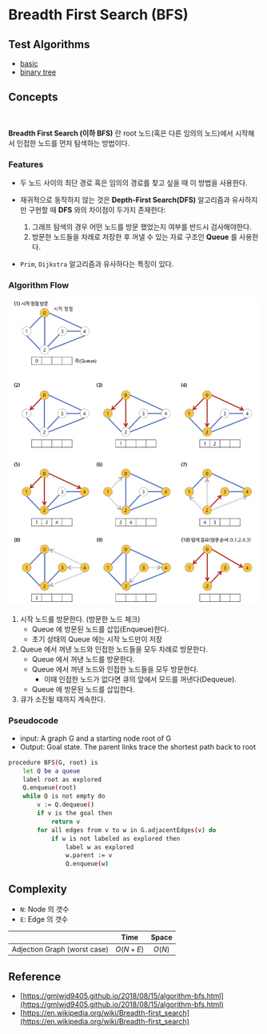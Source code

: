 
# Breadth First Search (BFS)

## Test Algorithms

- [basic](./main.py)
- [binary tree](./binary_tree.py)


## Concepts
<p align="center">
<img src = "https://upload.wikimedia.org/wikipedia/commons/4/46/Animated_BFS.gif" alt="">
</p>

**Breadth First Search (이하 BFS)** 란 root 노드(혹은 다른 임의의 노드)에서 시작해서 인접한 노드를 먼저 탐색하는 방법이다. 


### Features
- 두 노드 사이의 최단 경로 혹은 임의의 경로를 찾고 싶을 때 이 방법을 사용한다. 
- 재귀적으로 동작하지 않는 것은 **Depth-First Search(DFS)** 알고리즘과 유사하지만 구현할 때 **DFS** 와의 차이점이 두가지 존재한다: 
    1. 그래프 탐색의 경우 어떤 노드를 방문 했었는지 여부를 반드시 검사해야한다.
    2. 방문한 노드들을 차례로 저장한 후 꺼낼 수 있는 자료 구조인 **Queue** 를 사용한다.

- `Prim`, `Dijkstra` 알고리즘과 유사하다는 특징이 있다.

### Algorithm Flow
<p align="center">
<img src = "./src/BFS.png" alt="">
</p>

1. 시작 노드를 방문한다. (방문한 노드 체크)
    - Queue 에 방문된 노드를 삽입(Enqueue)한다.
    - 초기 상태의 Queue 에는 시작 노드만이 저장
2. Queue 에서 꺼낸 노드와 인접한 노드들을 모두 차례로 방문한다.
    - Queue 에서 꺼낸 노드를 방문한다.
    - Queue 에서 꺼낸 노드와 인접한 노드들을 모두 방문한다.
        - 이때 인접한 노드가 없다면 큐의 앞에서 모드를 꺼낸다(Dequeue).
    - Queue 에 방문된 노드를 삽입한다. 
3. 큐가 소진될 때까지 계속한다.

### Pseudocode
- input: A graph G and a starting node root of G
- Output: Goal state. The parent links trace the shortest path back to root

```bash
procedure BFS(G, root) is
    let Q be a queue
    label root as explored
    Q.enqueue(root)
    while Q is not empty do
        v := Q.dequeue()
        if v is the goal then
            return v
        for all edges from v to w in G.adjacentEdges(v) do
            if w is not labeled as explored then
                label w as explored
                w.parent := v
                Q.enqueue(w)
```


## Complexity
- `N`: Node 의 갯수
- `E`: Edge 의 갯수

||Time|Space|
|:---|:---:|:---:|
|Adjection Graph (worst case)|$O(N+E)$|$O(N)$|


## Reference
- [https://gmlwjd9405.github.io/2018/08/15/algorithm-bfs.html](https://gmlwjd9405.github.io/2018/08/15/algorithm-bfs.html) 
- [https://en.wikipedia.org/wiki/Breadth-first_search](https://en.wikipedia.org/wiki/Breadth-first_search)